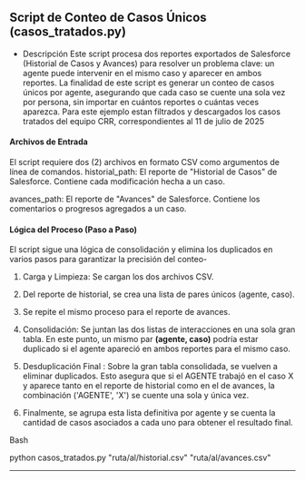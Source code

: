 ## Script de Conteo de Casos Únicos (casos_tratados.py)
- Descripción
Este script procesa dos reportes exportados de Salesforce (Historial de Casos y Avances) para resolver un problema clave: un agente puede intervenir en el mismo caso y aparecer en ambos reportes.
La finalidad de este script es generar un conteo de casos únicos por agente, asegurando que cada caso se cuente una sola vez por persona, sin importar en cuántos reportes o cuántas veces aparezca.
Para este ejemplo estan filtrados y descargados los casos tratados del equipo CRR, correspondientes al 11 de julio de 2025

####  Archivos de Entrada
El script requiere dos (2) archivos en formato CSV como argumentos de línea de comandos. 
historial_path: El reporte de "Historial de Casos" de Salesforce. Contiene cada modificación hecha a un caso.

avances_path: El reporte de "Avances" de Salesforce. Contiene los comentarios o progresos agregados a un caso.

#### Lógica del Proceso (Paso a Paso)
El script sigue una lógica de consolidación y elimina los duplicados en varios pasos para garantizar la precisión del conteo-

1. Carga y Limpieza: Se cargan los dos archivos CSV.

2. Del reporte de historial, se crea una lista de pares únicos (agente, caso).

3. Se repite el mismo proceso para el reporte de avances.

4. Consolidación: Se juntan las dos listas de interacciones en una sola gran tabla. En este punto, un mismo par **(agente, caso)** podría estar duplicado si el agente apareció en ambos reportes para el mismo caso.

5. Desduplicación Final : Sobre la gran tabla consolidada, se vuelven a eliminar duplicados. Esto asegura que si el AGENTE trabajó en el caso X y aparece tanto en el reporte de historial como en el de avances, la combinación ('AGENTE', 'X') se cuente una sola y única vez.

6. Finalmente, se agrupa esta lista definitiva por agente y se cuenta la cantidad de casos asociados a cada uno para obtener el resultado final.


Bash

python casos_tratados.py "ruta/al/historial.csv" "ruta/al/avances.csv"

--------


